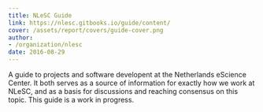 ```yaml
---
title: NLeSC Guide
link: https://nlesc.gitbooks.io/guide/content/
cover: /assets/report/covers/guide-cover.png
author:
- /organization/nlesc
date: 2016-08-29
---
```

A guide to projects and software developent at the Netherlands eScience Center. It both serves as a source of information for exactly how we work at NLeSC, and as a basis for discussions and reaching consensus on this topic.
This guide is a work in progress.
